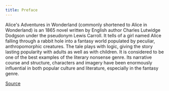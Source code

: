 ```yaml
---
title: Preface
---
```

Alice's Adventures in Wonderland (commonly shortened to Alice in Wonderland) is an 1865 novel written by English author Charles Lutwidge Dodgson under the pseudonym Lewis Carroll. It tells of a girl named Alice falling through a rabbit hole into a fantasy world populated by peculiar, anthropomorphic creatures. The tale plays with logic, giving the story lasting popularity with adults as well as with children. It is considered to be one of the best examples of the literary nonsense genre. Its narrative course and structure, characters and imagery have been enormously influential in both popular culture and literature, especially in the fantasy genre.

[Source](https://en.wikipedia.org/wiki/Alice%27s_Adventures_in_Wonderland)